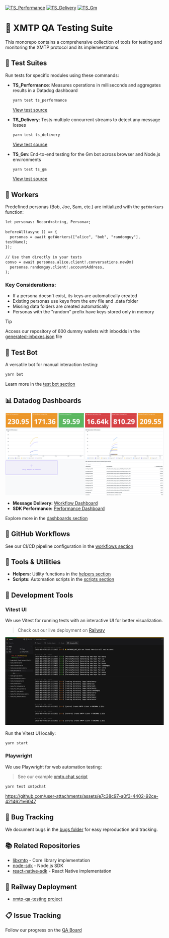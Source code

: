 [![TS_Performance](https://github.com/xmtp/xmtp-qa-testing/actions/workflows/TS_Performance.yml/badge.svg)](https://github.com/xmtp/xmtp-qa-testing/actions/workflows/TS_Performance.yml)
[![TS_Delivery](https://github.com/xmtp/xmtp-qa-testing/actions/workflows/TS_Delivery.yml/badge.svg)](https://github.com/xmtp/xmtp-qa-testing/actions/workflows/TS_Delivery.yml)
[![TS_Gm](https://github.com/xmtp/xmtp-qa-testing/actions/workflows/TS_Gm.yml/badge.svg)](https://github.com/xmtp/xmtp-qa-testing/actions/workflows/TS_Gm.yml)

# 🚀 XMTP QA Testing Suite

This monorepo contains a comprehensive collection of tools for testing and monitoring the XMTP protocol and its implementations.

## 🧪 Test Suites

Run tests for specific modules using these commands:

- **TS_Performance**: Measures operations in milliseconds and aggregates results in a Datadog dashboard

  ```bash
  yarn test ts_performance
  ```

  [View test source](./tests/TS_Performance.test.ts)

- **TS_Delivery**: Tests multiple concurrent streams to detect any message losses

  ```bash
  yarn test ts_delivery
  ```

  [View test source](./tests/TS_Delivery.test.ts)

- **TS_Gm**: End-to-end testing for the Gm bot across browser and Node.js environments

  ```bash
  yarn test ts_gm
  ```

  [View test source](./tests/TS_Gm.test.ts)

## 👥 Workers

Predefined personas (Bob, Joe, Sam, etc.) are initialized with the `getWorkers` function:

```tsx
let personas: Record<string, Persona>;

beforeAll(async () => {
  personas = await getWorkers(["alice", "bob", "randomguy"], testName);
});

// Use them directly in your tests
convo = await personas.alice.client!.conversations.newDm(
  personas.randomguy.client!.accountAddress,
);
```

### Key Considerations:

- If a persona doesn't exist, its keys are automatically created
- Existing personas use keys from the env file and .data folder
- Missing data folders are created automatically
- Personas with the "random" prefix have keys stored only in memory

> [!TIP]
> Access our repository of 600 dummy wallets with inboxIds in the [generated-inboxes.json](./helpers/generated-inboxes.json) file

## 🤖 Test Bot

A versatile bot for manual interaction testing:

```bash
yarn bot
```

Learn more in the [test bot section](./bots/test/)

## 📊 Datadog Dashboards

![](/media/ts_performance.png)

- **Message Delivery:** [Workflow Dashboard](https://app.datadoghq.com/dashboard/9we-bpa-nzf?fromUser=false&p=1&from_ts=1741437030591&to_ts=1741440630591&live=true)
- **SDK Performance:** [Performance Dashboard](https://app.datadoghq.com/dashboard/9z2-in4-3we/)

Explore more in the [dashboards section](./dashboards/)

## 🔄 GitHub Workflows

See our CI/CD pipeline configuration in the [workflows section](/.github/workflows)

## 🧰 Tools & Utilities

- **Helpers:** Utility functions in the [helpers section](./helpers/)
- **Scripts:** Automation scripts in the [scripts section](./scripts/)

## 🧩 Development Tools

### Vitest UI

We use Vitest for running tests with an interactive UI for better visualization.

> Check out our live deployment on [Railway](https://ephemera-test.up.railway.app/__vitest__/#/)

![](/media/vitest.jpeg)

Run the Vitest UI locally:

```bash
yarn start
```

### Playwright

We use Playwright for web automation testing:

> See our example [xmtp.chat script](./playwright/gm-bot.playwright.ts)

```bash
yarn test xmtpchat
```

https://github.com/user-attachments/assets/e7c38c97-a0f3-4402-92ce-4214621e6047

## 🐛 Bug Tracking

We document bugs in the [bugs folder](./bugs/) for easy reproduction and tracking.

## 📚 Related Repositories

- [libxmtp](https://github.com/xmtp/libxmtp) - Core library implementation
- [node-sdk](https://github.com/xmtp/xmtp-js/tree/d7908ad96186026f081309ceb5c608279aab24a5/sdks/browser-sdk) - Node.js SDK
- [react-native-sdk](https://github.com/xmtp/xmtp-react-native) - React Native implementation

## 🚂 Railway Deployment

- [xmtp-qa-testing project](https://railway.com/project/cc97c743-1be5-4ca3-a41d-0109e41ca1fd?environmentId=2d2be2e3-6f54-452c-a33c-522bcdef7792)

## 📋 Issue Tracking

Follow our progress on the [QA Board](https://github.com/orgs/xmtp/projects/30)
